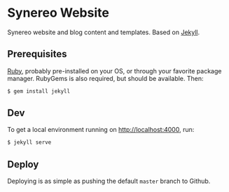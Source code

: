 # Synereo Website

Synereo website and blog content and templates. Based on [Jekyll](http://jekyllrb.com/).

## Prerequisites

[Ruby](https://www.ruby-lang.org/en/), probably pre-installed on your OS, or through your favorite package manager. RubyGems is also required, but should be available. Then:

```bash
$ gem install jekyll
```

## Dev

To get a local environment running on [http://localhost:4000](http://localhost:4000), run:

```bash
$ jekyll serve
```

## Deploy

Deploying is as simple as pushing the default `master` branch to Github.

